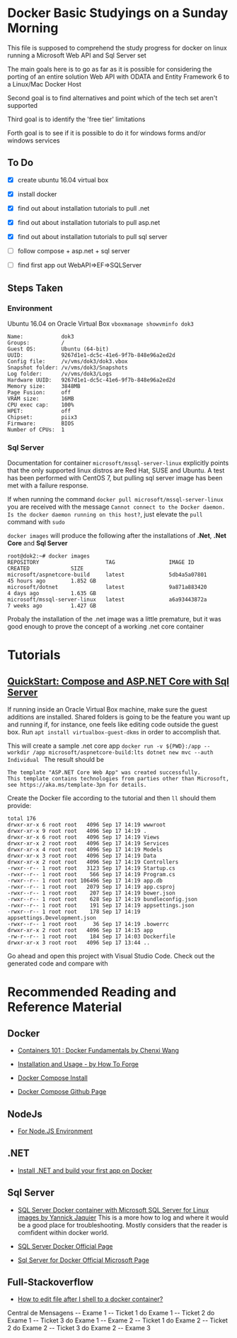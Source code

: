 # Docker Basic Studyings on a Sunday Morning

This file is supposed to comprehend the study progress for docker on linux running a Microsoft Web API and Sql Server set

The main goals here is to go as far as it is possible for considering the porting of an entire solution Web API with ODATA and Entity Framework 6 to a Linux/Mac Docker Host

Second goal is to find alternatives and point which of the tech set aren't supported

Third goal is to identify the 'free tier' limitations

Forth goal is to see if it is possible to do it for windows forms and/or windows services

## To Do

- [x] create ubuntu 16.04 virtual box
- [x] install docker
- [x] find out about installation tutorials to pull .net 
- [x] find out about installation tutorials to pull asp.net 
- [x] find out about installation tutorials to pull sql server 
- [ ] follow compose + asp.net + sql server 
- [ ] find first app out WebAPI=>EF=>SQLServer



## Steps Taken 

### Environment 

Ubuntu 16.04 on Oracle Virtual Box
`vboxmanage showvminfo dok3`

```
Name:            dok3
Groups:          /
Guest OS:        Ubuntu (64-bit)
UUID:            9267d1e1-dc5c-41e6-9f7b-848e96a2ed2d
Config file:     /v/vms/dok3/dok3.vbox
Snapshot folder: /v/vms/dok3/Snapshots
Log folder:      /v/vms/dok3/Logs
Hardware UUID:   9267d1e1-dc5c-41e6-9f7b-848e96a2ed2d
Memory size:     3848MB
Page Fusion:     off
VRAM size:       16MB
CPU exec cap:    100%
HPET:            off
Chipset:         piix3
Firmware:        BIOS
Number of CPUs:  1
```


### Sql Server
Documentation for container `microsoft/mssql-server-linux` explicitly points that the only supported linux distros are Red Hat, SUSE and Ubuntu. A test has been performed with CentOS 7, but pulling sql server image has been met with a failure response.

If when running the command `docker pull microsoft/mssql-server-linux` you are received with the message `Cannot connect to the Docker daemon. Is the docker daemon running on this host?`, just elevate the `pull` command with `sudo`

`docker images` will produce the following after the installations of **.Net**, **.Net Core** and **Sql Server**

```
root@dok2:~# docker images
REPOSITORY                     TAG                 IMAGE ID            CREATED             SIZE
microsoft/aspnetcore-build     latest              5db4a5a07801        45 hours ago        1.852 GB
microsoft/dotnet               latest              9a871a883420        4 days ago          1.635 GB
microsoft/mssql-server-linux   latest              a6a93443872a        7 weeks ago         1.427 GB
``` 
Probaly the installation of the .net image was a little premature, but it was good enough to prove the concept of a working .net core container 

# Tutorials

## [QuickStart: Compose and ASP.NET Core with Sql Server](https://docs.docker.com/compose/aspnet-mssql-compose/)

If running inside an Oracle Virtual Box machine, make sure the guest additions are installed. Shared folders is going to be the feature you want up and running if, for instance, one feels like editing code outside the guest box. Run `apt install virtualbox-guest-dkms` in order to accomplish that. 


This will create a sample .net core app 
`docker run -v ${PWD}:/app --workdir /app microsoft/aspnetcore-build:lts dotnet new mvc --auth Individual
`
The result should be
```
The template "ASP.NET Core Web App" was created successfully.
This template contains technologies from parties other than Microsoft, see https://aka.ms/template-3pn for details.
```

Create the Docker file according to the tutorial and then `ll` should them provide: 
```
total 176
drwxr-xr-x 6 root root   4096 Sep 17 14:19 wwwroot
drwxr-xr-x 9 root root   4096 Sep 17 14:19 .
drwxr-xr-x 6 root root   4096 Sep 17 14:19 Views
drwxr-xr-x 2 root root   4096 Sep 17 14:19 Services
drwxr-xr-x 4 root root   4096 Sep 17 14:19 Models
drwxr-xr-x 3 root root   4096 Sep 17 14:19 Data
drwxr-xr-x 2 root root   4096 Sep 17 14:19 Controllers
-rwxr--r-- 1 root root   3123 Sep 17 14:19 Startup.cs
-rwxr--r-- 1 root root    566 Sep 17 14:19 Program.cs
-rwxr--r-- 1 root root 106496 Sep 17 14:19 app.db
-rwxr--r-- 1 root root   2079 Sep 17 14:19 app.csproj
-rwxr--r-- 1 root root    207 Sep 17 14:19 bower.json
-rwxr--r-- 1 root root    628 Sep 17 14:19 bundleconfig.json
-rwxr--r-- 1 root root    191 Sep 17 14:19 appsettings.json
-rwxr--r-- 1 root root    178 Sep 17 14:19 appsettings.Development.json
-rwxr--r-- 1 root root     36 Sep 17 14:19 .bowerrc
drwxr-xr-x 2 root root   4096 Sep 17 14:15 app
-rw-r--r-- 1 root root    184 Sep 17 14:03 Dockerfile
drwxr-xr-x 3 root root   4096 Sep 17 13:44 ..
```

Go ahead and open this project with Visual Studio Code. Check out the generated code and compare with 






# Recommended Reading and Reference Material 

## Docker
- [Containers 101 : Docker Fundamentals by Chenxi Wang](https://www.infoworld.com/article/3077875/linux/containers-101-docker-fundamentals.html)

- [Installation and Usage - by How To Forge](https://www.howtoforge.com/tutorial/docker-installation-and-usage-on-ubuntu-16.04/)

- [Docker Compose Install](https://docs.docker.com/compose/install/)

- [Docker Compose Github Page](https://github.com/docker/compose)

## NodeJs 
- [For Node.JS Environment](https://nodejs.org/en/docs/guides/nodejs-docker-webapp/)

## .NET
- [Install .NET and build your first app on Docker](https://www.microsoft.com/net/core#dockercmd)

## Sql Server
- [SQL Server Docker container with Microsoft SQL Server for Linux images by Yannick Jaquier](http://blog.yannickjaquier.com/sql-server/sql-server-docker-container-sql-server-linux.html)
This is a more how to log and where it would be a good place for troubleshooting. Mostly considers that the reader is comfident within docker world.

- [SQL Server Docker Official Page](https://hub.docker.com/r/microsoft/mssql-server-linux/)

- [Sql Server for Docker Official Microsoft Page](https://docs.microsoft.com/en-us/sql/linux/quickstart-install-connect-docker)

## Full-Stackoverflow
- [How to edit file after I shell to a docker container?](https://stackoverflow.com/questions/30853247/how-to-edit-file-after-i-shell-to-a-docker-container)





Central de Mensagens 
-- Exame 1 
  -- Ticket 1 do Exame 1
  -- Ticket 2 do Exame 1 
  -- Ticket 3 do Exame 1
-- Exame 2
  -- Ticket 1 do Exame 2
  -- Ticket 2 do Exame 2 
  -- Ticket 3 do Exame 2
-- Exame 3